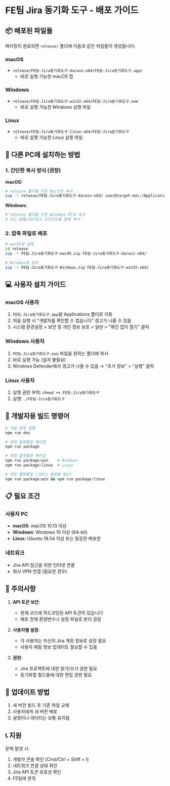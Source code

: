 # FE팀 Jira 동기화 도구 - 배포 가이드

## 📦 배포된 파일들

패키징이 완료되면 `release/` 폴더에 다음과 같은 파일들이 생성됩니다:

### macOS
- `release/FE팀-Jira동기화도구-darwin-x64/FE팀-Jira동기화도구.app/`
  - 바로 실행 가능한 macOS 앱

### Windows  
- `release/FE팀-Jira동기화도구-win32-x64/FE팀-Jira동기화도구.exe`
  - 바로 실행 가능한 Windows 실행 파일

### Linux
- `release/FE팀-Jira동기화도구-linux-x64/FE팀-Jira동기화도구`
  - 바로 실행 가능한 Linux 실행 파일

## 🚀 다른 PC에 설치하는 방법

### 1. 간단한 복사 방식 (권장)

**macOS:**
```bash
# release 폴더를 다른 Mac으로 복사
scp -r release/FE팀-Jira동기화도구-darwin-x64/ user@target-mac:/Applications/
```

**Windows:**
```bash
# release 폴더를 다른 Windows PC로 복사
# 또는 USB/네트워크 드라이브를 통해 복사
```

### 2. 압축 파일로 배포

```bash
# macOS용 압축
cd release
zip -r FE팀-Jira동기화도구-macOS.zip FE팀-Jira동기화도구-darwin-x64/

# Windows용 압축
zip -r FE팀-Jira동기화도구-Windows.zip FE팀-Jira동기화도구-win32-x64/
```

## 💻 사용자 설치 가이드

### macOS 사용자
1. `FE팀-Jira동기화도구.app`을 Applications 폴더로 이동
2. 처음 실행 시 "개발자를 확인할 수 없습니다" 경고가 나올 수 있음
3. 시스템 환경설정 > 보안 및 개인 정보 보호 > 일반 > "확인 없이 열기" 클릭

### Windows 사용자
1. `FE팀-Jira동기화도구.exe` 파일을 원하는 폴더에 복사
2. 바로 실행 가능 (설치 불필요)
3. Windows Defender에서 경고가 나올 수 있음 → "추가 정보" > "실행" 클릭

### Linux 사용자
1. 실행 권한 부여: `chmod +x FE팀-Jira동기화도구`
2. 실행: `./FE팀-Jira동기화도구`

## 🔧 개발자용 빌드 명령어

```bash
# 개발 환경 실행
npm run dev

# 현재 플랫폼용 패키징
npm run package

# 특정 플랫폼용 패키징
npm run package:win    # Windows
npm run package:linux  # Linux

# 모든 플랫폼용 (크로스 플랫폼 빌드)
npm run package:win && npm run package:linux
```

## 📋 필요 조건

### 사용자 PC
- **macOS**: macOS 10.13 이상
- **Windows**: Windows 10 이상 (64-bit)
- **Linux**: Ubuntu 18.04 이상 또는 동등한 배포판

### 네트워크
- Jira API 접근을 위한 인터넷 연결
- 회사 VPN 연결 (필요한 경우)

## 🚨 주의사항

1. **API 토큰 보안**: 
   - 현재 코드에 하드코딩된 API 토큰이 있습니다
   - 배포 전에 환경변수나 설정 파일로 분리 권장

2. **사용자별 설정**:
   - 각 사용자는 자신의 Jira 계정 정보로 설정 필요
   - 사용자 매핑 정보 업데이트 필요할 수 있음

3. **권한**:
   - Jira 프로젝트에 대한 읽기/쓰기 권한 필요
   - 동기화할 필드들에 대한 편집 권한 필요

## 🔄 업데이트 방법

1. 새 버전 빌드 후 기존 파일 교체
2. 사용자에게 새 버전 배포
3. 설정이나 데이터는 보통 유지됨

## 📞 지원

문제 발생 시:
1. 개발자 콘솔 확인 (Cmd/Ctrl + Shift + I)
2. 네트워크 연결 상태 확인
3. Jira API 토큰 유효성 확인
4. FE팀에 문의

